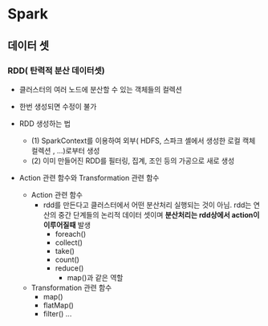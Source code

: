 # Spark
## 데이터 셋
### **RDD( 탄력적 분산 데이터셋)**
- 클러스터의 여러 노드에 분산할 수 있는 객체들의 컬렉션
- 한번 생성되면 수정이 불가
- RDD 생성하는 법
  - (1) SparkContext를 이용하여 외부( HDFS, 스파크 셸에서 생성한 로컬 캑체 컬렉션 , ...)로부터 생성
  - (2) 이미 만들어진 RDD를 필터링, 집계, 조인 등의 가공으로 새로 생성

- Action 관련 함수와 Transformation 관련 함수
  - Action 관련 함수
    - rdd를 만든다고 클러스터에서 어떤 분산처리 실행되는 것이 아님. rdd는 연산의 중간 단계들의 논리적 데이터 셋이며 **분산처리는 rdd상에서 action이 이루어질때** 발생
      - foreach()
      - collect()
      - take()
      - count()
      - reduce() 
        - map()과 같은 역할
  - Transformation 관련 함수
    - map()
    - flatMap()
    - filter()
    ...
